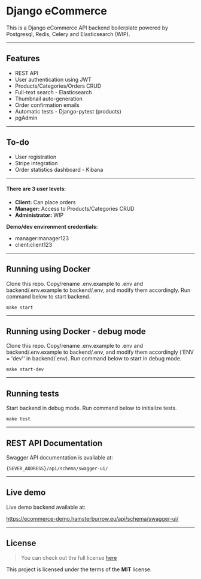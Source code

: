 Django eCommerce
============

This is a Django eCommerce API backend boilerplate powered by Postgresql, Redis, Celery and Elasticsearch (WIP).

---

## Features
- REST API
- User authentication using JWT
- Products/Categories/Orders CRUD
- Full-text search - Elasticsearch
- Thumbnail auto-generation
- Order confirmation emails
- Automatic tests - Django-pytest (products)
- pgAdmin

---

## To-do
- User registration
- Stripe integration
- Order statistics dashboard - Kibana

---

#### There are 3 user levels:
- **Client:** Can place orders
- **Manager:** Access to Products/Categories CRUD
- **Administrator:** WIP

**Demo/dev environment credentials:**
- manager:manager123
- client:client123

---

## Running using Docker 
Clone this repo. Copy/rename .env.example to .env and backend/.env.example to backend/.env, and modify them accordingly.  Run command below to start backend.
```
make start
```

---

## Running using Docker - debug mode
Clone this repo. Copy/rename .env.example to .env and backend/.env.example to backend/.env, and modify them accordingly ('ENV = \'dev'' in backend/.env).  Run command below to start in debug mode.
```
make start-dev
```

---

## Running tests
Start backend in debug mode. Run command below to initialize tests.
```
make test
```

---

## REST API Documentation
Swagger API documentation is available at:

`{SEVER_ADDRESS}/api/schema/swagger-ui/`

---

## Live demo
Live demo backend available at:

https://ecommerce-demo.hamsterburrow.eu/api/schema/swagger-ui/

---

## License
>You can check out the full license [here](https://github.com/vulkri/ecommerce/blob/master/LICENSE)

This project is licensed under the terms of the **MIT** license.
